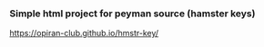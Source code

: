 ### Simple html project for peyman source (hamster keys)

https://opiran-club.github.io/hmstr-key/






